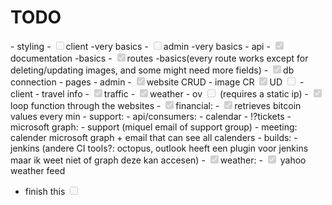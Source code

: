 <h1>TODO</h1>
<!-- this file is a combination of html and md syntax due to -[ ] not working as a checkbox-->
 - styling
    - <input type="checkbox" disabled>client -very basics
    - <input type="checkbox" disabled>admin  -very basics
 - api
    - <input type="checkbox" checked disabled>documentation -basics
    - <input type="checkbox" checked disabled>routes -basics(every route works except for deleting/updating images, and some might need more fields)
    - <input type="checkbox" checked disabled>db connection 
 - pages
    - admin
        - <input type="checkbox" checked disabled>website CRUD 
        - image CR <input type="checkbox" checked disabled>UD <input type="checkbox" disabled>
    - client
        - travel info 
            - <input type="checkbox" checked disabled>traffic 
            - <input type="checkbox" checked disabled>weather 
            - ov <input type="checkbox" disabled> (requires a static ip)
        - <input type="checkbox" checked disabled>loop function through the websites 
        - <input type="checkbox" checked disabled>financial:
            - <input type="checkbox" checked disabled>retrieves bitcoin values every min
        - support:
            - api/consumers:
                - calendar
                - !?tickets
            - microsoft graph:
                - support (miquel email of support group)
        - meeting: calender microsoft graph + email that can see all calenders
        - builds:
            - jenkins (andere CI tools?: octopus, outlook heeft een plugin voor jenkins maar ik weet niet of graph deze kan accesen)
        - <input type="checkbox" checked disabled>weather:
            - <input type="checkbox" checked disabled> yahoo weather feed
        
 - finish this <input type="checkbox" disabled>